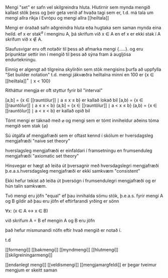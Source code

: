 Mengi "set" er safn vel skilgreindra hluta. Hlutirnir sem mynda mengið kallast stök þess og þeir geta verið af hvaða tagi sem er, t.d. má tala um mengi allra ríkja í Evrópu og mengi allra [[heiltala]]

Mengi er óraðað safn aðgreindra hluta eða hugtaka sem saman mynda eina heild. ef x er stak$^a$ í menginu A, þá skrifum við x $\in$ A en ef x er ekki stak í A skrifum við x $\notin$ A.

Slaufusvigar eru oft notaðir til þess að afmarka mengi {.....}. og eru þrípunktar settir inn í mengið til þess að sýna fram á augljósa endurtekningu.

Einnig er algengt að tilgreina skylirðin sem stök mengisins þurfa að uppfylla "Set builder notation"
t.d. mengi jákvæðra heiltalna minni en 100 er
{x $\in$ [[heiltala]]$^+$ $\mid$ x < 100}

Ritháttur mengja er oft styttur fyrir bil "interval"

[a,b] = {x $\in$ [[rauntölur]] $\mid$ a $\leq$ x $\leq$ b} er kallað lokað bil
[a,b) = {x $\in$ [[rauntölur]] $\mid$ a $\leq$ x < b}
(a,b] = {x $\in$ [[rauntölur]] $\mid$ a < x $\leq$ b}
(a,b) = {x $\in$ [[rauntölur]] $\mid$ a < x < b} er kallað opið bil

Tómt mengi er táknað með $\varnothing$ og mengi sem er tómt inniheldur aðeins tóma mengið sem stak {$\varnothing$}

Sú útgáfa af mengjafræði sem er oftast kennd í skólum er hversdagsleg mengjafræði "naive set theory" 

hverslagsleg mengjafræði er einfaldari í framsetningu en frumsenduleg mengjafræði "axiomatic set theory"

Hinsvegar er hægt að leiða út þversagnir með hversdagslegri mengjafræði þ.e.a.s.hversdagsleg mengjafræði er ekki samkvæm "consistent"

Ekki hefur tekist að leiða út þversögn í frumsendulegri mengjafræði og er hún talin samkvæm.

Tvö mengi eru jöfn "equal" ef þau innihalda sömu stök, þ.e.a.s. fyrir mengi A og B gildir að þau eru jöfn ef eftirfarandi yrðing er sönn

$\forall$x: (x $\in$ A $\leftrightarrow$ x $\in$ B)

við skrifum A = B ef mengin A og B eru jöfn




það hefur mismunandi nöfn eftir hvað mengið er notað í.

t.d

[[formengi]]
[[bakmengi]]
[[myndmengi]]
[[hlutmengi]]
[[skilgreiningarmengi]]


[[endanlegt mengi]]
[[veldismengi]]
[[mengjamargfeldi]] er þegar tveimur mengjum er skeitt saman